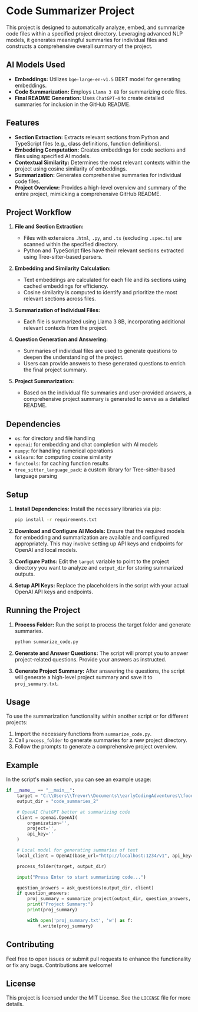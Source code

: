 # Code Summarizer Project

This project is designed to automatically analyze, embed, and summarize code files within a specified project directory. Leveraging advanced NLP models, it generates meaningful summaries for individual files and constructs a comprehensive overall summary of the project.

## AI Models Used

- **Embeddings:** Utilizes `bge-large-en-v1.5` BERT model for generating embeddings.
- **Code Summarization:** Employs `Llama 3 8B` for summarizing code files.
- **Final README Generation:** Uses `ChatGPT-4` to create detailed summaries for inclusion in the GitHub README.

## Features

- **Section Extraction:** Extracts relevant sections from Python and TypeScript files (e.g., class definitions, function definitions).
- **Embedding Computation:** Creates embeddings for code sections and files using specified AI models.
- **Contextual Similarity:** Determines the most relevant contexts within the project using cosine similarity of embeddings.
- **Summarization:** Generates comprehensive summaries for individual code files.
- **Project Overview:** Provides a high-level overview and summary of the entire project, mimicking a comprehensive GitHub README.

## Project Workflow

1. **File and Section Extraction:**
   - Files with extensions `.html`, `.py`, and `.ts` (excluding `.spec.ts`) are scanned within the specified directory.
   - Python and TypeScript files have their relevant sections extracted using Tree-sitter-based parsers.

2. **Embedding and Similarity Calculation:**
   - Text embeddings are calculated for each file and its sections using cached embeddings for efficiency.
   - Cosine similarity is computed to identify and prioritize the most relevant sections across files.

3. **Summarization of Individual Files:**
   - Each file is summarized using Llama 3 8B, incorporating additional relevant contexts from the project.

4. **Question Generation and Answering:**
   - Summaries of individual files are used to generate questions to deepen the understanding of the project.
   - Users can provide answers to these generated questions to enrich the final project summary.

5. **Project Summarization:**
   - Based on the individual file summaries and user-provided answers, a comprehensive project summary is generated to serve as a detailed README.

## Dependencies

- `os`: for directory and file handling
- `openai`: for embedding and chat completion with AI models
- `numpy`: for handling numerical operations
- `sklearn`: for computing cosine similarity
- `functools`: for caching function results
- `tree_sitter_language_pack`: a custom library for Tree-sitter-based language parsing

## Setup

1. **Install Dependencies:**
   Install the necessary libraries via pip:

   ```bash
   pip install -r requirements.txt
   ```

2. **Download and Configure AI Models:**
   Ensure that the required models for embedding and summarization are available and configured appropriately. This may involve setting up API keys and endpoints for OpenAI and local models.

3. **Configure Paths:**
   Edit the `target` variable to point to the project directory you want to analyze and `output_dir` for storing summarized outputs.

4. **Setup API Keys:**
   Replace the placeholders in the script with your actual OpenAI API keys and endpoints.

## Running the Project

1. **Process Folder:**
   Run the script to process the target folder and generate summaries.

   ```bash
   python summarize_code.py
   ```

2. **Generate and Answer Questions:**
   The script will prompt you to answer project-related questions. Provide your answers as instructed.

3. **Generate Project Summary:**
   After answering the questions, the script will generate a high-level project summary and save it to `proj_summary.txt`.

## Usage

To use the summarization functionality within another script or for different projects:

1. Import the necessary functions from `summarize_code.py`.
2. Call `process_folder` to generate summaries for a new project directory.
3. Follow the prompts to generate a comprehensive project overview.

## Example

In the script's main section, you can see an example usage:

```python
if __name__ == "__main__":
    target = "C:\\Users\\Trevor\\Documents\\earlyCodingAdventures\\foodApp\\ionic_app\\src\\app"
    output_dir = "code_summaries_2"

    # OpenAI ChatGPT better at summarizing code
    client = openai.OpenAI(
        organization='',
        project='',
        api_key=''
    )

    # Local model for generating summaries of text
    local_client = OpenAI(base_url="http://localhost:1234/v1", api_key="lm-studio")

    process_folder(target, output_dir)

    input("Press Enter to start summarizing code...")

    question_answers = ask_questions(output_dir, client)
    if question_answers:
        proj_summary = summarize_project(output_dir, question_answers, client)
        print("Project Summary:")
        print(proj_summary)

        with open('proj_summary.txt', 'w') as f:
            f.write(proj_summary)
```

## Contributing

Feel free to open issues or submit pull requests to enhance the functionality or fix any bugs. Contributions are welcome!

## License

This project is licensed under the MIT License. See the `LICENSE` file for more details.
